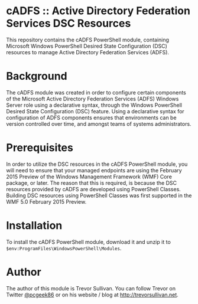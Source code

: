 # cADFS :: Active Directory Federation Services DSC Resources
This repository contains the cADFS PowerShell module, containing Microsoft Windows PowerShell Desired State Configuration (DSC) resources to manage Active Directory Federation Services (ADFS).

# Background
The cADFS module was created in order to configure certain components of the Microsoft Active Directory Federation Services (ADFS) Windows Server role using a declarative syntax, through the Windows PowerShell Desired State Configuration (DSC) feature. Using a declarative syntax for configuration of ADFS components ensures that environments can be version controlled over time, and amongst teams of systems administrators.

# Prerequisites
In order to utilize the DSC resources in the cADFS PowerShell module, you will need to ensure that your managed endpoints are using the February 2015 Preview of the Windows Management Framework (WMF) Core package, or later. The reason that this is required, is because the DSC resources provided by cADFS are developed using PowerShell Classes. Building DSC resources using PowerShell Classes was first supported in the WMF 5.0 February 2015 Preview.

# Installation
To install the cADFS PowerShell module, download it and unzip it to `$env:ProgramFiles\WindowsPowerShell\Modules`.

# Author
The author of this module is Trevor Sullivan. You can follow Trevor on Twitter [@pcgeek86](https://twitter.com/pcgeek86) or on his website / blog at http://trevorsullivan.net.

